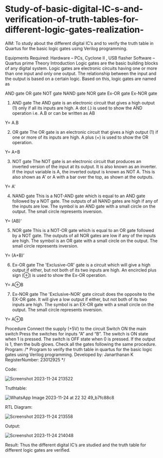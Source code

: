 # Study-of-basic-digital-IC-s-and-verification-of-truth-tables-for-different-logic-gates-realization-
 AIM:
To study about the different digital IC’s and to verify the truth table in Quartus for the basic logic gates using Verilog programming.

Equipments Required:
Hardware – PCs, Cyclone II , USB flasher
Software – Quartus prime
Theory
Introduction
Logic gates are the basic building blocks of any digital system. Logic gates are electronic circuits having one or more than one input and only one output. The relationship between the input and the output is based on a certain logic. Based on this, logic gates are named as

AND gate
OR gate
NOT gate
NAND gate
NOR gate
Ex-OR gate
Ex-NOR gate
1) AND gate
The AND gate is an electronic circuit that gives a high output (1) only if all its inputs are high. A dot (.) is used to show the AND operation i.e. A.B or can be written as AB

Y= A.B

2) OR gate
The OR gate is an electronic circuit that gives a high output (1) if one or more of its inputs are high. A plus (+) is used to show the OR operation.

Y= A+B

3) NOT gate
The NOT gate is an electronic circuit that produces an inverted version of the input at its output. It is also known as an inverter. If the input variable is A, the inverted output is known as NOT A. This is also shown as A' or A with a bar over the top, as shown at the outputs.

Y= A'

4) NAND gate
This is a NOT-AND gate which is equal to an AND gate followed by a NOT gate. The outputs of all NAND gates are high if any of the inputs are low. The symbol is an AND gate with a small circle on the output. The small circle represents inversion.

Y= (AB)’

5) NOR gate
This is a NOT-OR gate which is equal to an OR gate followed by a NOT gate. The outputs of all NOR gates are low if any of the inputs are high. The symbol is an OR gate with a small circle on the output. The small circle represents inversion.

Y= (A+B)’

6) Ex-OR gate
The 'Exclusive-OR' gate is a circuit which will give a high output if either, but not both of its two inputs are high. An encircled plus sign (⊕) is used to show the Ex-OR operation.

Y= A⊕B

7) Ex-NOR gate
The 'Exclusive-NOR' gate circuit does the opposite to the EX-OR gate. It will give a low output if either, but not both of its two inputs are high. The symbol is an EX-OR gate with a small circle on the output. The small circle represents inversion.

Y= A⊕B

Procedure
Connect the supply (+5V) to the circuit
Switch ON the main switch
Press the switches for inputs “A” and “B”. The switch is ON state when 1 is pressed. The switch is OFF state when 0 is pressed.
If the output is 1, then the bulb glows.
Check all the gates following the same procedure.
Program:
/*
Program to verify the truth table in quartus for the basic logic gates using Verilog programming.
Developed by: Janarthanan K
RegisterNumber:  23012925
*/


Code:

![Screenshot 2023-11-24 213522](https://github.com/23012925/Study-of-basic-digital-IC-s-and-verification-of-truth-tables-for-different-logic-gates-realization-/assets/150931013/594e4c30-5eba-4189-afad-5577a3afa253)


Truthtable:

![WhatsApp Image 2023-11-24 at 22 32 49_b7fc88c8](https://github.com/23012925/Study-of-basic-digital-IC-s-and-verification-of-truth-tables-for-different-logic-gates-realization-/assets/150931013/a07cdd14-0dfe-40e1-aa5d-8b8904b43c6e)


RTL Diagram:

![Screenshot 2023-11-24 213558](https://github.com/23012925/Study-of-basic-digital-IC-s-and-verification-of-truth-tables-for-different-logic-gates-realization-/assets/150931013/ac74fea0-7a8d-42fe-898f-74ddafe41765)

Output:

![Screenshot 2023-11-24 214048](https://github.com/23012925/Study-of-basic-digital-IC-s-and-verification-of-truth-tables-for-different-logic-gates-realization-/assets/150931013/5bd822fb-cf16-4040-8467-9e49999b4e28)


Result:
Thus the different digital IC’s are studied and the truth table for different logic gates are verified.
